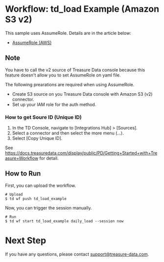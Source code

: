 # Workflow: td_load Example (Amazon S3 v2)

This sample uses AssumeRole. Details are in the article below:
- [AssumeRole (AWS)](https://docs.aws.amazon.com/STS/latest/APIReference/API_AssumeRole.html)

## Note

You have to call the v2 source of Treasure Data console because this feature doesn't allow you to set AssumeRole on yaml file.

The following prearations are required when using AssumeRole.
* Create S3 source on you Treasure Data console with Amazon S3 (v2) connector.
* Set up your IAM role for the auth method.

### How to get Soure ID (Unique ID)

1. In the TD Console, navigate to [Integrations Hub] > [Sources].
2. Select a connector and then select the more menu (...).
3. Select [Copy Unique ID].

See https://docs.treasuredata.com/display/public/PD/Getting+Started+with+Treasure+Workflow for detail.

## How to Run

First, you can upload the workflow.

    # Upload
    $ td wf push td_load_example

Now, you can trigger the session manually.

    # Run
    $ td wf start td_load_example daily_load --session now

# Next Step

If you have any questions, please contact support@treasure-data.com.

